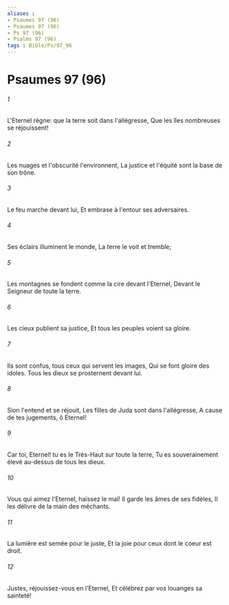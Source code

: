 ```yaml
---
aliases : 
- Psaumes 97 (96)
- Psaumes 97 (96)
- Ps 97 (96)
- Psalms 97 (96)
tags : Bible/Ps/97_96
---
```


# Psaumes 97 (96)

###### 1
L'Eternel règne: que la terre soit dans l'allégresse, Que les îles nombreuses se réjouissent!
###### 2
Les nuages et l'obscurité l'environnent, La justice et l'équité sont la base de son trône.
###### 3
Le feu marche devant lui, Et embrase à l'entour ses adversaires.
###### 4
Ses éclairs illuminent le monde, La terre le voit et tremble;
###### 5
Les montagnes se fondent comme la cire devant l'Eternel, Devant le Seigneur de toute la terre.
###### 6
Les cieux publient sa justice, Et tous les peuples voient sa gloire.
###### 7
Ils sont confus, tous ceux qui servent les images, Qui se font gloire des idoles. Tous les dieux se prosternent devant lui.
###### 8
Sion l'entend et se réjouit, Les filles de Juda sont dans l'allégresse, A cause de tes jugements, ô Eternel!
###### 9
Car toi, Eternel! tu es le Très-Haut sur toute la terre, Tu es souverainement élevé au-dessus de tous les dieux.
###### 10
Vous qui aimez l'Eternel, haïssez le mal! Il garde les âmes de ses fidèles, Il les délivre de la main des méchants.
###### 11
La lumière est semée pour le juste, Et la joie pour ceux dont le coeur est droit.
###### 12
Justes, réjouissez-vous en l'Eternel, Et célébrez par vos louanges sa sainteté!
